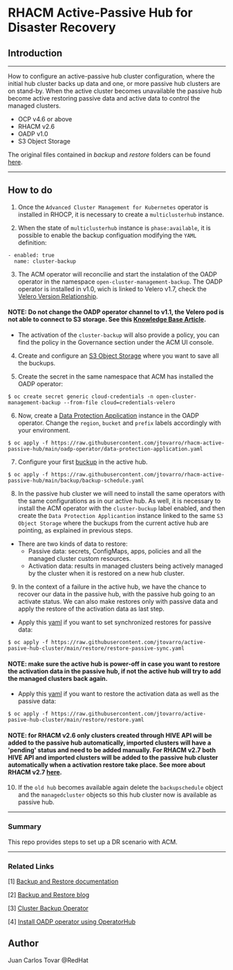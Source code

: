 # RHACM Active-Passive Hub for Disaster Recovery

## __Introduction__

---
How to configure an active-passive hub cluster configuration, where the initial hub cluster backs up data and one, or more passive hub clusters are on stand-by. When the active cluster becomes unavailable the passive hub become active restoring passive data and active data to control the managed clusters.

- OCP v4.6 or above
- RHACM v2.6
- OADP v1.0
- S3 Object Storage

The original files contained in *backup* and *restore* folders can be found [here](https://github.com/stolostron/cluster-backup-operator/tree/release-2.6/config/samples).

---

## __How to do__

1) Once the `Advanced Cluster Management for Kubernetes` operator is installed in RHOCP, it is necessary to create a `multiclusterhub` instance.

2) When the state of `multiclusterhub` instance is `phase:available`, it is possible to enable the backup configuation modifying the `YAML` definition:

```
- enabled: true
  name: cluster-backup
```

3) The ACM operator will reconcilie and start the instalation of the OADP operator in the namespace `open-cluster-management-backup`. The OADP operator is installed in v1.0, wich is linked to Velero v1.7, check the [Velero Version Relationship](https://github.com/openshift/oadp-operator).

#### __NOTE:__ Do not change the OADP operator channel to v1.1, the Velero pod is not able to connect to S3 storage. See this [Knowledge Base Article](https://access.redhat.com/solutions/6984040).

- The activation of the `cluster-backup` will also provide a policy, you can find the policy in the Governance section under the ACM UI console.

4) Create and configure an [S3 Object Storage](https://docs.openshift.com/container-platform/4.11/backup_and_restore/application_backup_and_restore/installing/installing-oadp-aws.html) where you want to save all the buckups.

5) Create the secret in the same namespace that ACM has installed the OADP operator:

```
$ oc create secret generic cloud-credentials -n open-cluster-management-backup --from-file cloud=credentials-velero
```

6) Now, create a [Data Protection Application](https://github.com/jtovarro/active-pasive-hub-cluster/blob/main/oadp-operator/data-protection-application.yaml) instance in the OADP operator. Change the `region`, `bucket` and `prefix` labels accordingly with your environment.

```
$ oc apply -f https://raw.githubusercontent.com/jtovarro/rhacm-active-passive-hub/main/oadp-operator/data-protection-application.yaml
```

7) Configure your first [buckup](https://github.com/jtovarro/active-pasive-hub-cluster/blob/main/backup/backup-schedule.yaml) in the active hub.

```
$ oc apply -f https://raw.githubusercontent.com/jtovarro/rhacm-active-passive-hub/main/backup/backup-schedule.yaml
```

8) In the passive hub cluster we will need to install the same operators with the same configurations as in our active hub. As well, it is necessary to install the ACM operator with the `cluster-buckup` label enabled, and then create the `Data Protection Applicantion` instance linked to the same `S3 Object Storage` where the buckups from the current active hub are pointing, as explained in previous steps. 

 - There are two kinds of data to restore: 
   - Passive data: secrets, ConfigMaps, apps, policies and all the managed cluster custom resources.
   - Activation data: results in managed clusters being actively managed by the cluster when it is restored on a new hub cluster.

9) In the context of a failure in the active hub, we have the chance to recover our data in the passive hub, with the passive hub going to an activate status. We can also make restores only with passive data and apply the restore of the activation data as last step. 

- Apply this [yaml](https://github.com/jtovarro/active-pasive-hub-cluster/blob/main/restore/restore-passive-sync.yaml) if you want to set synchronized restores for passive data:  

```
$ oc apply -f https://raw.githubusercontent.com/jtovarro/active-pasive-hub-cluster/main/restore/restore-passive-sync.yaml
```
#### __NOTE__: make sure the active hub is power-off in case you want to restore the activation data in the passive hub, if not the active hub will try to add the managed clusters back again.

- Apply this [yaml](https://github.com/jtovarro/active-pasive-hub-cluster/blob/main/restore/restore.yaml) if you want to restore the activation data as well as the passive data:

```
$ oc apply -f https://raw.githubusercontent.com/jtovarro/active-pasive-hub-cluster/main/restore/restore.yaml
```

#### __NOTE__: for RHACM v2.6 only clusters created through HIVE API will be added to the passive hub automatically, imported clusters will have a 'pending' status and need to be added manually. For RHACM v2.7 both HIVE API and imported clusters will be added to the passive hub cluster automatically when a activation restore take place. See more about RHACM v2.7 [here](https://cloud.redhat.com/blog/red-hat-advanced-cluster-management-for-kubernetes-2.7-maintains-its-commitment-to-security-at-the-edge?hs_preview=yVBfvbRa-101533025107).

10) If the `old hub` becomes available again delete the `backupschedule` object and the `managedcluster` objects so this hub cluster now is available as passive hub.

---
### __Summary__

This repo provides steps to set up a DR scenario with ACM.

---
### Related Links
[1] [Backup and Restore documentation](https://access.redhat.com/documentation/en-us/red_hat_advanced_cluster_management_for_kubernetes/2.6/html-single/backup_and_restore/index)

[2] [Backup and Restore blog](https://cloud.redhat.com/blog/backup-and-restore-hub-clusters-with-red-hat-advanced-cluster-management-for-kubernetes)

[3] [Cluster Backup Operator](https://github.com/stolostron/cluster-backup-operator/tree/release-2.6/config/samples)

[4] [Install OADP operator using OperatorHub](https://github.com/openshift/oadp-operator/blob/master/docs/install_olm.md#create-the-dataprotectionapplication-custom-resource)

## Author

Juan Carlos Tovar @RedHat

